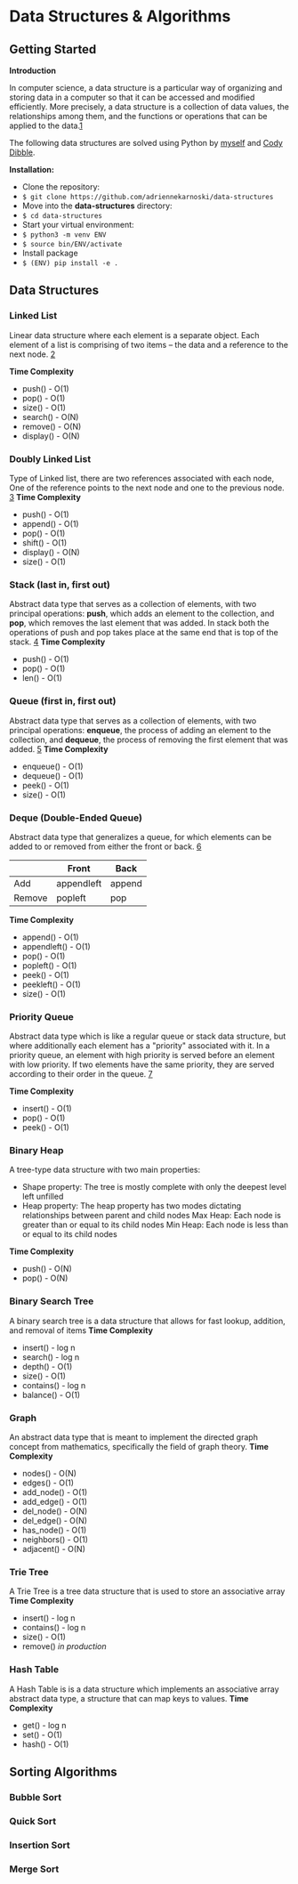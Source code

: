 # Data Structures & Algorithms

## Getting Started

**Introduction**

In computer science, a data structure is a particular way of organizing 
and storing data in a computer so that it can be accessed and modified 
efficiently. More precisely, a data structure is a collection of data values, 
the relationships among them, and the functions or operations that can be applied 
to the data.[1](https://en.wikipedia.org/wiki/Data_structure)

The following data structures are solved using Python by [myself](https://github.com/adriennekarnoski) 
and [Cody Dibble](https://github.com/hcodydibble).

**Installation:**
- Clone the repository:
- `$ git clone https://github.com/adriennekarnoski/data-structures`
- Move into the **data-structures** directory:
- `$ cd data-structures`
- Start your virtual environment:
- `$ python3 -m venv ENV`
- `$ source bin/ENV/activate`
- Install package
- `$ (ENV) pip install -e .`


## Data Structures

### Linked List
Linear data structure where each element is a separate object.
 Each element of a list is comprising of two items – the data and a reference to the next node.
 [2](http://www.geeksforgeeks.org/overview-of-data-structures-set-1-linear-data-structures/)

**Time Complexity**
* push() - O(1)
* pop() - O(1)
* size() - O(1)
* search() - O(N)
* remove() - O(N)
* display() - O(N)


### Doubly Linked List
Type of Linked list, there are two references associated with each node, 
One of the reference points to the next node and one to the previous node.
[3](http://www.geeksforgeeks.org/overview-of-data-structures-set-1-linear-data-structures/)
**Time Complexity**
* push() - O(1)
* append() - O(1)
* pop() - O(1)
* shift() - O(1)
* display() - O(N)
* size() - O(1)


### Stack (last in, first out)
Abstract data type that serves as a collection of elements, with two principal operations: 
**push**, which adds an element to the collection, and **pop**, 
which removes the last element that was added. In stack both the operations 
of push and pop takes place at the same end that is top of the stack.
[4](http://www.geeksforgeeks.org/overview-of-data-structures-set-1-linear-data-structures/)
**Time Complexity**
* push() - O(1)
* pop() - O(1)
* len() - O(1)


### Queue (first in, first out) 
Abstract data type that serves as a collection of elements, 
with two principal operations: **enqueue**, the process of adding an 
element to the collection, and **dequeue**, the process of removing the 
first element that was added.
[5](http://www.geeksforgeeks.org/overview-of-data-structures-set-1-linear-data-structures/)
**Time Complexity**
* enqueue() - O(1)
* dequeue() - O(1)
* peek() - O(1)
* size() - O(1)


### Deque (Double-Ended Queue)
Abstract data type that generalizes a queue, 
for which elements can be added to or removed from either the front or back.
[6](https://en.wikipedia.org/wiki/Double-ended_queue)

|   | Front | Back |
|---|-------|------|
| Add | appendleft | append |
| Remove | popleft | pop |


**Time Complexity**
* append() - O(1)
* appendleft() - O(1)
* pop() - O(1)
* popleft() - O(1)
* peek() - O(1)
* peekleft() - O(1)
* size() - O(1)


### Priority Queue
Abstract data type which is like a regular queue or stack data structure, 
but where additionally each element has a "priority" associated with it. 
In a priority queue, an element with high priority is served before an 
element with low priority. If two elements have the same priority, 
they are served according to their order in the queue.
[7](https://en.wikipedia.org/wiki/Priority_queue)

**Time Complexity**
* insert() - O(1)
* pop() - O(1)
* peek() - O(1)

### Binary Heap
A tree-type data structure with two main properties:
- Shape property: The tree is mostly complete with only the deepest level left unfilled
- Heap property: The heap property has two modes dictating relationships between parent and child nodes
    Max Heap: Each node is greater than or equal to its child nodes
    Min Heap: Each node is less than or equal to its child nodes

**Time Complexity**
* push() - O(N)
* pop() - O(N)


### Binary Search Tree
A binary search tree is a data structure that allows for fast lookup, addition, and removal of items
**Time Complexity**
* insert() - log n
* search() - log n
* depth() - O(1)
* size() - O(1)
* contains() - log n
* balance() - O(1)


### Graph
An abstract data type that is meant to implement the directed graph concept from mathematics, specifically the field of graph theory.
**Time Complexity**
* nodes() - O(N)
* edges() - O(1)
* add_node() - O(1)
* add_edge() - O(1)
* del_node() - O(N)
* del_edge() - O(N)
* has_node() - O(1)
* neighbors() - O(1)
* adjacent() - O(N)


### Trie Tree
A Trie Tree is a tree data structure that is used to store an associative array
**Time Complexity**
* insert() - log n
* contains() - log n
* size() - O(1)
* remove() *in production*


### Hash Table
A Hash Table is is a data structure which implements an associative array abstract data type, a structure that can map keys to values. 
**Time Complexity**
* get() - log n
* set() - O(1)
* hash() - O(1)

## Sorting Algorithms

### Bubble Sort
### Quick Sort
### Insertion Sort
### Merge Sort 